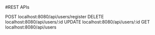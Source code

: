 #REST APIs

POST        localhost:8080/api/users/register
DELETE      localhost:8080/api/users/:id
UPDATE      localhost:8080/api/users/:id
GET         localhost:8080/api/users